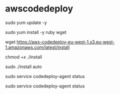 # awscodedeploy

sudo yum update -y

sudo yum install -y ruby wget

wget https://aws-codedeploy-eu-west-1.s3.eu-west-1.amazonaws.com/latest/install

chmod +x ./install

sudo ./install auto

sudo service codedeploy-agent status

sudo service codedeploy-agent status
